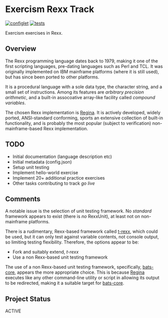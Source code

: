 # Exercism Rexx Track

[![configlet](https://github.com/exercism/rexx/workflows/configlet/badge.svg)](https://github.com/exercism/rexx/actions?query=workflow%3Aconfiglet) [![tests](https://github.com/exercism/rexx/workflows/test/badge.svg)](https://github.com/exercism/rexx/actions?query=workflow%3Atest)

Exercism exercises in Rexx.

## Overview
The Rexx programming language dates back to 1979, making it one of the first scripting languages, pre-dating languages such as Perl and TCL. It was originally implemented on IBM mainframe platforms (where it is still used), but has since been ported to other platforms.

It is a procedural language with a sole data type, the character string, and a small set of instructions. Among its features are _arbitrary precision arithmetic_, and a built-in assocoative array-like facility called _compound variables_.

The chosen Rexx implementation is [Regina](https://regina-rexx.sourceforge.io/). It is actively developed, widely ported, ANSI-standard conforming, sports an extensive collection of built-in functionality, and is probably the most popular  (subject to verification) non-mainframe-based Rexx implementation.

## TODO
- Initial documentation (language description etc)
- Initial metadata (config.json)
- Setup unit testing
- Implement hello-world exercise
- Implement 20+ additional practice exercises
- Other tasks contributing to track _go live_

## Comments
A notable issue is the selection of unit testing framework. No _standard_ framework appears to exist (there is _no_ RexxUnit), at least not on non-mainframe platforms.

There is a rudimentary, Rexx-based framework called [t-rexx](https://github.com/oakmount66/t-rexx), which could be used, but it can only test against variable contents, not console output, so limiting testing flexibility. Therefore, the options appear to be:
- Fork and suitably extend, _t-rexx_
- Use a non Rexx-based unit testing framework

The use of a non Rexx-based unit testing framework, specifically, [bats-core](https://github.com/bats-core/bats-core), appears the more appropriate choice. This is because [Regina](https://regina-rexx.sourceforge.io/) executes like any other command-line utility or script in allowing its output to be redirected, making it a suitable target for [bats-core](https://github.com/bats-core/bats-core).

## Project Status

ACTIVE
